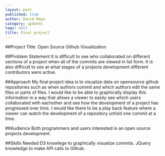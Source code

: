 ```yaml
---
layout: post
published: true
author: David Mayo
category: updates
tags: null
title: Final project
---
```


##Project Title:
Open Source Github Visualization

##Problem Statement
It is difficult to see who collaborated on different sections of a project when all of the commits are viewed in list form. It is also difficult to see at what stages of a projects development different contributors were active.

##Approach
My final project idea is to visualize data on opensource github repositories such as when authors commit and which authors edit the same files or parts of files. I would like to be able to graphically display this information in a way that allows a viewer to easily see which users collaborated with eachother and see how the development of a project has progressed over time. I would like there to be a play back feature where a viewer can watch the development of a repository unfold one commit at a time.

##Audience
Both programmers and users interested in an open source projects development.

##Skills Needed
D3 knowlege to graphically visualize commits.
JQuery knowledge to make API calls to Github.
